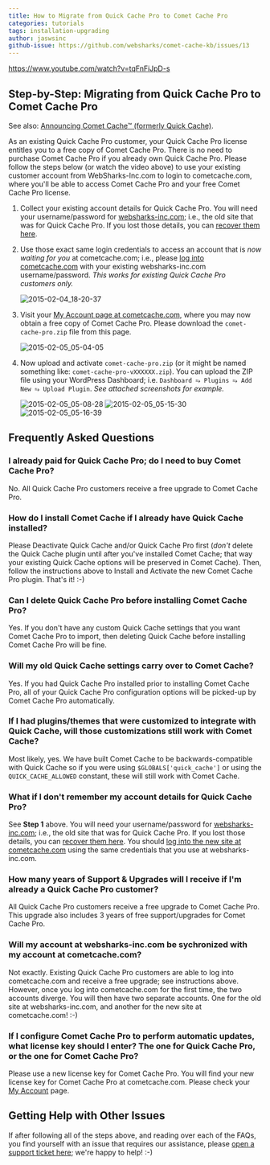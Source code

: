 ```yaml
---
title: How to Migrate from Quick Cache Pro to Comet Cache Pro
categories: tutorials
tags: installation-upgrading
author: jaswsinc
github-issue: https://github.com/websharks/comet-cache-kb/issues/13
---
```


https://www.youtube.com/watch?v=tqFnFiJpD-s

## Step-by-Step: Migrating from Quick Cache Pro to Comet Cache Pro

See also: [Announcing Comet Cache™ (formerly Quick Cache)](http://cometcache.com/announcing-comet-cache-formerly-quick-cache/).

As an existing Quick Cache Pro customer, your Quick Cache Pro license entitles you to a free copy of Comet Cache Pro. There is no need to purchase Comet Cache Pro if you already own Quick Cache Pro. Please follow the steps below (or watch the video above) to use your existing customer account from WebSharks-Inc.com to login to cometcache.com, where you'll be able to access Comet Cache Pro and your free Comet Cache Pro license.

1. Collect your existing account details for Quick Cache Pro. You will need your username/password for [websharks-inc.com](http://www.websharks-inc.com/); i.e., the old site that was for Quick Cache Pro. If you lost those details, you can [recover them here](https://www.websharks-inc.com/wp-login.php?action=lostpassword).

2. Use those exact same login credentials to access an account that is _now waiting for you_ at cometcache.com; i.e., please [log into cometcache.com](https://cometcache.com/wp-login.php) with your existing websharks-inc.com username/password. _This works for existing Quick Cache Pro customers only._

     ![2015-02-04_18-20-37](https://cloud.githubusercontent.com/assets/1563559/6054499/92df2702-ac9a-11e4-8b91-c1a85a1f4d5c.png)

3. Visit your [My Account page at cometcache.com](http://cometcache.com/account/), where you may now obtain a free copy of Comet Cache Pro. Please download the `comet-cache-pro.zip` file from this page.

     ![2015-02-05_05-04-05](https://cloud.githubusercontent.com/assets/1563559/6061450/795993b2-acf4-11e4-802e-5d969a651662.png)

4. Now upload and activate `comet-cache-pro.zip` (or it might be named something like: `comet-cache-pro-vXXXXXX.zip`). You can upload the ZIP file using your WordPress Dashboard; i.e. `Dashboard ⥱ Plugins ⥱ Add New ⥱ Upload Plugin`. _See attached screenshots for example._

     ![2015-02-05_05-08-28](https://cloud.githubusercontent.com/assets/1563559/6061535/11454c70-acf5-11e4-8439-2fcd036da63b.png)
     ![2015-02-05_05-15-30](https://cloud.githubusercontent.com/assets/1563559/6061673/0e38bbb0-acf6-11e4-8cfd-eab2e564583a.png)
     ![2015-02-05_05-16-39](https://cloud.githubusercontent.com/assets/1563559/6061701/39386180-acf6-11e4-904a-57ae77088b55.png)


## Frequently Asked Questions

### I already paid for Quick Cache Pro; do I need to buy Comet Cache Pro?

No. All Quick Cache Pro customers receive a free upgrade to Comet Cache Pro.

### How do I install Comet Cache if I already have Quick Cache installed?

Please Deactivate Quick Cache and/or Quick Cache Pro first (_don't_ delete the Quick Cache plugin until after you've installed Comet Cache; that way your existing Quick Cache options will be preserved in Comet Cache). Then, follow the instructions above to Install and Activate the new Comet Cache Pro plugin. That's it! :-)

### Can I delete Quick Cache Pro before installing Comet Cache Pro?

Yes. If you don't have any custom Quick Cache settings that you want Comet Cache Pro to import, then deleting Quick Cache before installing Comet Cache Pro will be fine.

### Will my old Quick Cache settings carry over to Comet Cache?

Yes. If you had Quick Cache Pro installed prior to installing Comet Cache Pro, all of your Quick Cache Pro configuration options will be picked-up by Comet Cache Pro automatically.

### If I had plugins/themes that were customized to integrate with Quick Cache, will those customizations still work with Comet Cache?

Most likely, yes. We have built Comet Cache to be backwards-compatible with Quick Cache so if you were using `$GLOBALS['quick_cache']` or using the `QUICK_CACHE_ALLOWED` constant, these will still work with Comet Cache.

### What if I don't remember my account details for Quick Cache Pro?

See **Step 1** above. You will need your username/password for [websharks-inc.com](http://www.websharks-inc.com/); i.e., the old site that was for Quick Cache Pro. If you lost those details, you can [recover them here](https://www.websharks-inc.com/wp-login.php?action=lostpassword). You should [log into the new site at cometcache.com](https://cometcache.com/wp-login.php) using the same credentials that you use at websharks-inc.com.

### How many years of Support & Upgrades will I receive if I'm already a Quick Cache Pro customer?

All Quick Cache Pro customers receive a free upgrade to Comet Cache Pro. This upgrade also includes 3 years of free support/upgrades for Comet Cache Pro.

### Will my account at websharks-inc.com be sychronized with my account at cometcache.com?

Not exactly. Existing Quick Cache Pro customers are able to log into cometcache.com and receive a free upgrade; see instructions above. However, once you log into cometcache.com for the first time, the two accounts diverge. You will then have two separate accounts. One for the old site at websharks-inc.com, and another for the new site at cometcache.com! :-)

### If I configure Comet Cache Pro to perform automatic updates, what license key should I enter? The one for Quick Cache Pro, or the one for Comet Cache Pro?

Please use a new license key for Comet Cache Pro. You will find your new license key for Comet Cache Pro at cometcache.com. Please check your [My Account](http://cometcache.com/account/) page.

## Getting Help with Other Issues

If after following all of the steps above, and reading over each of the FAQs, you find yourself with an issue that requires our assistance, please [open a support ticket here](http://cometcache.com/support/); we're happy to help! :-)
